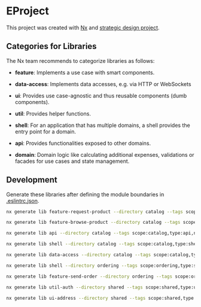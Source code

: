 # EProject

This project was created with [Nx](https://nx.dev) and [strategic design project](https://github.com/manfredsteyer/strategic-design).

## Categories for Libraries

The Nx team recommends to categorize libraries as follows:

- **feature**: Implements a use case with smart components.
- **data-access**: Implements data accesses, e.g. via HTTP or WebSockets
- **ui**: Provides use case-agnostic and thus reusable components (dumb components).
- **util**: Provides helper functions.

- **shell**: For an application that has multiple domains, a shell provides the entry point for a domain.
- **api**: Provides functionalities exposed to other domains.
- **domain**: Domain logic like calculating additional expenses, validations or facades for use cases and state management.

## Development

Generate these libraries after defining the module boundaries in [.eslintrc.json](./.eslintrc.json).

```bash
nx generate lib feature-request-product --directory catalog --tags scope:catalog,type:feature

nx generate lib feature-browse-product --directory catalog --tags scope:catalog,type:feature

nx generate lib api --directory catalog --tags scope:catalog,type:api,name:catalog-api

nx generate lib shell --directory catalog --tags scope:catalog,type:shell

nx generate lib data-access --directory catalog --tags scope:catalog,type:data-access

nx generate lib shell --directory ordering --tags scope:ordering,type:shell

nx generate lib feature-send-order --directory ordering --tags scope:ordering,type:feature

nx generate lib util-auth --directory shared --tags scope:shared,type:util

nx generate lib ui-address --directory shared --tags scope:shared,type:ui
```
